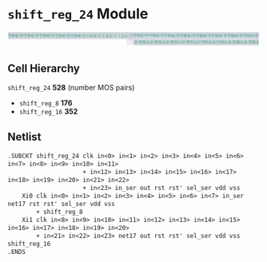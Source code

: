 # `shift_reg_24` Module
![Layout](shift_reg_24.png)

## Cell Hierarchy

`shift_reg_24` **528** (number MOS pairs)
- `shift_reg_8` **176**
- `shift_reg_16` **352**

## Netlist

```
.SUBCKT shift_reg_24 clk in<0> in<1> in<2> in<3> in<4> in<5> in<6> in<7> in<8> in<9> in<10> in<11>
                     + in<12> in<13> in<14> in<15> in<16> in<17> in<18> in<19> in<20> in<21> in<22>
                     + in<23> in_ser out rst rst' sel_ser vdd vss
    Xi0 clk in<0> in<1> in<2> in<3> in<4> in<5> in<6> in<7> in_ser net17 rst rst' sel_ser vdd vss
        + shift_reg_8
    Xi1 clk in<8> in<9> in<10> in<11> in<12> in<13> in<14> in<15> in<16> in<17> in<18> in<19> in<20>
        + in<21> in<22> in<23> net17 out rst rst' sel_ser vdd vss shift_reg_16
.ENDS
```
